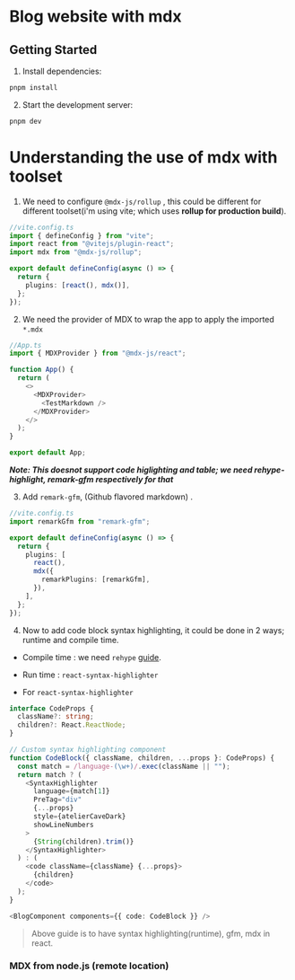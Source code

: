 # Blog website with mdx

## Getting Started

1. Install dependencies:

```sh
pnpm install
```

2. Start the development server:

```sh
pnpm dev
```

# Understanding the use of mdx with toolset

1. We need to configure `@mdx-js/rollup` , this could be different for different toolset(i'm using vite; which uses **rollup for production build**).

```ts
//vite.config.ts
import { defineConfig } from "vite";
import react from "@vitejs/plugin-react";
import mdx from "@mdx-js/rollup";

export default defineConfig(async () => {
  return {
    plugins: [react(), mdx()],
  };
});
```

2. We need the provider of MDX to wrap the app to apply the imported `*.mdx`

```ts
//App.ts
import { MDXProvider } from "@mdx-js/react";

function App() {
  return (
    <>
      <MDXProvider>
        <TestMarkdown />
      </MDXProvider>
    </>
  );
}

export default App;
```

**_Note: This doesnot support code higlighting and table; we need rehype-highlight, remark-gfm respectively for that_**

3. Add `remark-gfm`, (Github flavored markdown) .

```ts
//vite.config.ts
import remarkGfm from "remark-gfm";

export default defineConfig(async () => {
  return {
    plugins: [
      react(),
      mdx({
        remarkPlugins: [remarkGfm],
      }),
    ],
  };
});
```

4. Now to add code block syntax highlighting, it could be done in 2 ways; runtime and compile time.

- Compile time : we need `rehype` [guide](https://mdxjs.com/guides/syntax-highlighting/).
- Run time : `react-syntax-highlighter`

- For `react-syntax-highlighter`

```ts
interface CodeProps {
  className?: string;
  children?: React.ReactNode;
}

// Custom syntax highlighting component
function CodeBlock({ className, children, ...props }: CodeProps) {
  const match = /language-(\w+)/.exec(className || "");
  return match ? (
    <SyntaxHighlighter
      language={match[1]}
      PreTag="div"
      {...props}
      style={atelierCaveDark}
      showLineNumbers
    >
      {String(children).trim()}
    </SyntaxHighlighter>
  ) : (
    <code className={className} {...props}>
      {children}
    </code>
  );
}
```

```ts
<BlogComponent components={{ code: CodeBlock }} />
```

> Above guide is to have syntax highlighting(runtime), gfm, mdx in react.

### MDX from node.js (remote location)


